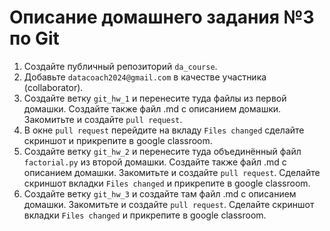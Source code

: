 # Описание домашнего задания №3 по Git  

1. Создайте публичный репозиторий `da_course`.  
2. Добавьте `datacoach2024@gmail.com` в качестве участника (collaborator).
3. Создайте ветку `git_hw_1` и перенесите туда файлы из первой домашки. Создайте также файл .md с описанием домашки. Закомитьте и создайте `pull request`.
4. В окне `pull request` перейдите на вкладу `Files changed` сделайте скриншот и прикрепите в google classroom.  
5. Создайте ветку `git_hw_2` и перенесите туда объединённый файл `factorial.py` из второй домашки. Создайте также файл .md с описанием домашки. Закомитьте и создайте `pull request`. Сделайте скриншот вкладки `Files changed` и прикрепите в google classroom.
6. Создайте ветку `git_hw_3` и создайте там файл .md с описанием домашки. Закомитьте и создайте `pull request`. Сделайте скриншот вкладки `Files changed` и прикрепите в google classroom.
